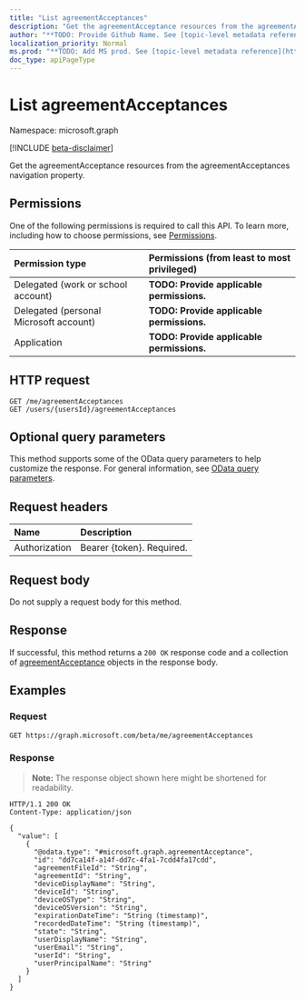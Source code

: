 ```yaml
---
title: "List agreementAcceptances"
description: "Get the agreementAcceptance resources from the agreementAcceptances navigation property."
author: "**TODO: Provide Github Name. See [topic-level metadata reference](https://msgo.azurewebsites.net/add/document/guidelines/metadata.html#topic-level-metadata)**"
localization_priority: Normal
ms.prod: "**TODO: Add MS prod. See [topic-level metadata reference](https://msgo.azurewebsites.net/add/document/guidelines/metadata.html#topic-level-metadata)**"
doc_type: apiPageType
---
```


# List agreementAcceptances
Namespace: microsoft.graph

[!INCLUDE [beta-disclaimer](../../includes/beta-disclaimer.md)]

Get the agreementAcceptance resources from the agreementAcceptances navigation property.

## Permissions
One of the following permissions is required to call this API. To learn more, including how to choose permissions, see [Permissions](/graph/permissions-reference).

|Permission type|Permissions (from least to most privileged)|
|:---|:---|
|Delegated (work or school account)|**TODO: Provide applicable permissions.**|
|Delegated (personal Microsoft account)|**TODO: Provide applicable permissions.**|
|Application|**TODO: Provide applicable permissions.**|

## HTTP request

<!-- {
  "blockType": "ignored"
}
-->
``` http
GET /me/agreementAcceptances
GET /users/{usersId}/agreementAcceptances
```

## Optional query parameters
This method supports some of the OData query parameters to help customize the response. For general information, see [OData query parameters](/graph/query-parameters).

## Request headers
|Name|Description|
|:---|:---|
|Authorization|Bearer {token}. Required.|

## Request body
Do not supply a request body for this method.

## Response

If successful, this method returns a `200 OK` response code and a collection of [agreementAcceptance](../resources/agreementacceptance.md) objects in the response body.

## Examples

### Request
<!-- {
  "blockType": "request",
  "name": "list_agreementacceptance"
}
-->
``` http
GET https://graph.microsoft.com/beta/me/agreementAcceptances
```


### Response
>**Note:** The response object shown here might be shortened for readability.
<!-- {
  "blockType": "response",
  "truncated": true,
  "@odata.type": "Collection(microsoft.graph.agreementAcceptance)"
}
-->
``` http
HTTP/1.1 200 OK
Content-Type: application/json

{
  "value": [
    {
      "@odata.type": "#microsoft.graph.agreementAcceptance",
      "id": "dd7ca14f-a14f-dd7c-4fa1-7cdd4fa17cdd",
      "agreementFileId": "String",
      "agreementId": "String",
      "deviceDisplayName": "String",
      "deviceId": "String",
      "deviceOSType": "String",
      "deviceOSVersion": "String",
      "expirationDateTime": "String (timestamp)",
      "recordedDateTime": "String (timestamp)",
      "state": "String",
      "userDisplayName": "String",
      "userEmail": "String",
      "userId": "String",
      "userPrincipalName": "String"
    }
  ]
}
```

